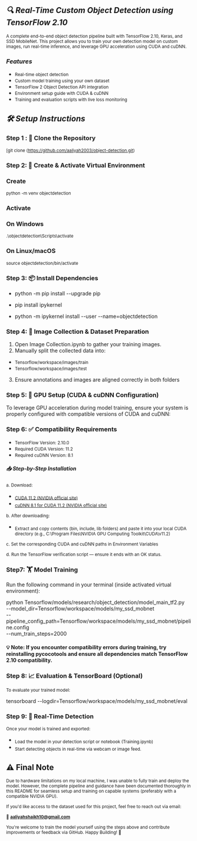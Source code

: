 ##  *🔍 Real-Time Custom Object Detection using TensorFlow 2.10*

<sub>A complete end-to-end object detection pipeline built with TensorFlow 2.10, Keras, and SSD MobileNet. This project allows you to train your own detection model on custom images, run real-time inference, and leverage GPU acceleration using CUDA and cuDNN.</sub>

### *Features*

- <small>Real-time object detection</small>
- <small>Custom model training using your own dataset</small>
- <small>TensorFlow 2 Object Detection API integration</small>
- <small>Environment setup guide with CUDA & cuDNN</small>
- <small>Training and evaluation scripts with live loss monitoring</small>

## *🛠️ Setup Instructions*

### Step 1 : 🔁 Clone the Repository

<small>[git clone (https://github.com/aaliyah2003/object-detection.git) </small>

### Step 2: 🐍 Create & Activate Virtual Environment
### Create
<small>python -m venv objectdetection</small>

### Activate
### On Windows
<small>.\objectdetection\Scripts\activate</small>

### On Linux/macOS
<small>source objectdetection/bin/activate</small>

### Step 3: 📦 Install Dependencies

- python -m pip install --upgrade pip

- pip install ipykernel

- python -m ipykernel install --user --name=objectdetection

### Step 4: 📸 Image Collection & Dataset Preparation

1. Open Image Collection.ipynb to gather your training images.
2. Manually split the collected data into:
- <small>Tensorflow/workspace/images/train</small>
- <small>Tensorflow/workspace/images/test</small>

3. Ensure annotations and images are aligned correctly in both folders

### Step 5: 🔧 GPU Setup (CUDA & cuDNN Configuration)
To leverage GPU acceleration during model training, ensure your system is properly configured with compatible versions of CUDA and cuDNN:

### Step 6: ✅ Compatibility Requirements

- <small>TensorFlow Version: 2.10.0</small>
- <small>Required CUDA Version: 11.2</small>
- <small>Required cuDNN Version: 8.1</small>

##### 📥 Step-by-Step Installation
<small>a. Download:</small>
- <sub>[CUDA 11.2 (NVIDIA official site)](https://developer.nvidia.com/cuda-11.2.0-download-archive)</sub>
- <sub>[cuDNN 8.1 for CUDA 11.2 (NVIDIA official site)](https://developer.nvidia.com/rdp/cudnn-archive)</sub>

<small>b. After downloading:</small>
- <sub>Extract and copy contents (bin, include, lib folders) and paste it into your local CUDA directory (e.g., C:\Program Files\NVIDIA GPU Computing Toolkit\CUDA\v11.2)</sub>

<small>c. Set the corresponding CUDA and cuDNN paths in Environment Variables</small>

<small>d. Run the TensorFlow verification script — ensure it ends with an OK status.</small>

### Step7: 🏋️ Model Training

Run the following command in your terminal (inside activated virtual environment):

python Tensorflow/models/research/object_detection/model_main_tf2.py \
--model_dir=Tensorflow/workspace/models/my_ssd_mobnet \
--pipeline_config_path=Tensorflow/workspace/models/my_ssd_mobnet/pipeline.config \
--num_train_steps=2000

#### 💡 Note: If you encounter compatibility errors during training, try reinstalling pycocotools and ensure all dependencies match TensorFlow 2.10 compatibility.

###  Step 8: 📈 Evaluation & TensorBoard (Optional)
<small>To evaluate your trained model:</small>

tensorboard --logdir=Tensorflow/workspace/models/my_ssd_mobnet/eval

### Step 9: 👀 Real-Time Detection

<small>Once your model is trained and exported:</small>

- <sub>Load the model in your detection script or notebook (Training.ipynb)</sub>
- <sub>Start detecting objects in real-time via webcam or image feed.</sub>

## ⚠️ Final Note

<SMALL>Due to hardware limitations on my local machine, I was unable to fully train and deploy the model. However, the complete pipeline and guidance have been documented thoroughly in this README for seamless setup and training on capable systems (preferably with a compatible NVIDIA GPU).</SMALL>

<SUB>If you'd like access to the dataset used for this project, feel free to reach out via email:</SUB>

<SUB>📩 **aaliyahshaikh10@gmail.com**</SUB>

<SMALL>You're welcome to train the model yourself using the steps above and contribute improvements or feedback via GitHub. Happy Building! 🚀</SMALL>

